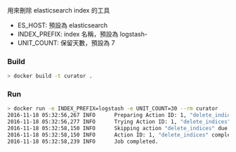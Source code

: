 用來刪除 elasticsearch index 的工具

* ES_HOST: 預設為 elasticsearch
* INDEX_PREFIX: index 名稱，預設為 logstash-
* UNIT_COUNT: 保留天數，預設為 7

### Build

```bash
> docker build -t curator .
```

### Run

```bash
> docker run -e INDEX_PREFIX=logstash -e UNIT_COUNT=30 --rm curator
2016-11-18 05:32:56,267 INFO      Preparing Action ID: 1, "delete_indices"
2016-11-18 05:32:56,277 INFO      Trying Action ID: 1, "delete_indices": remove logstash indices
2016-11-18 05:32:58,150 INFO      Skipping action "delete_indices" due to empty list: <class 'curator.exceptions.NoIndices'>
2016-11-18 05:32:58,150 INFO      Action ID: 1, "delete_indices" completed.
2016-11-18 05:32:58,239 INFO      Job completed.
```
